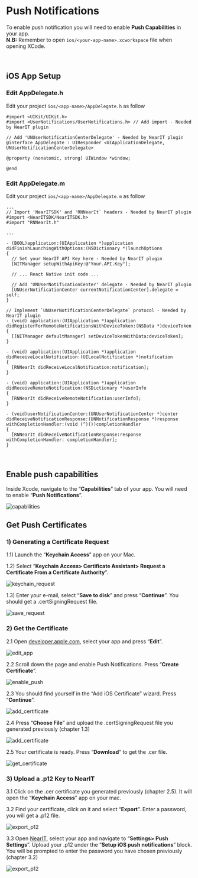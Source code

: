 # Push Notifications

To enable push notification you will need to enable **Push Capabilities** in your app.<br>
**N.B:** Remember to open `ios/<your-app-name>.xcworkspace` file when opening XCode.

<br>

## iOS App Setup

### Edit AppDelegate.h
Edit your project `ios/<app-name>/AppDelegate.h` as follow
```objc
#import <UIKit/UIKit.h>
#import <UserNotifications/UserNotifications.h> // Add import - Needed by NearIT plugin

// Add 'UNUserNotificationCenterDelegate' - Needed by NearIT plugin
@interface AppDelegate : UIResponder <UIApplicationDelegate, UNUserNotificationCenterDelegate> 

@property (nonatomic, strong) UIWindow *window;

@end
```

### Edit AppDelegate.m
Edit your project `ios/<app-name>/AppDelegate.m` as follow
```objc
...
// Import 'NearITSDK' and 'RNNearIt` headers - Needed by NearIT plugin
#import <NearITSDK/NearITSDK.h>
#import "RNNearIt.h"

...

- (BOOL)application:(UIApplication *)application didFinishLaunchingWithOptions:(NSDictionary *)launchOptions
{
  // Set your NearIT API Key here - Needed by NearIT plugin
  [NITManager setupWithApiKey:@"Your.API.Key"];
 
  // ... React Native init code ...

  // Add 'UNUserNotificationCenter' delegate - Needed by NearIT plugin
  [UNUserNotificationCenter currentNotificationCenter].delegate = self; 
}

// Implement `UNUserNotificationCenterDelegate` protocol - Needed by NearIT plugin
- (void) application:(UIApplication *)application didRegisterForRemoteNotificationsWithDeviceToken:(NSData *)deviceToken {
  [[NITManager defaultManager] setDeviceTokenWithData:deviceToken];
}

- (void) application:(UIApplication *)application didReceiveLocalNotification:(UILocalNotification *)notification
{
  [RNNearIt didReceiveLocalNotification:notification];
}

- (void) application:(UIApplication *)application didReceiveRemoteNotification:(NSDictionary *)userInfo
{
  [RNNearIt didReceiveRemoteNotification:userInfo];
}

- (void)userNotificationCenter:(UNUserNotificationCenter *)center didReceiveNotificationResponse:(UNNotificationResponse *)response withCompletionHandler:(void (^)())completionHandler
{
  [RNNearIt didReceiveNotificationResponse:response withCompletionHandler: completionHandler];
}
```

<br>

## Enable push capabilities

Inside Xcode, navigate to the “**Capabilities**” tab of your app. You will need to enable “**Push Notifications**”.

![capabilities](push_help/capabilities.png "")

## Get Push Certificates

### 1) Generating a Certificate Request

1.1) Launch the “**Keychain Access**” app on your Mac.

1.2) Select “**Keychain Access> Certificate Assistant> Request a Certificate From a Certificate Authority**”.

![keychain_request](push_help/pushtutorial00.png "")

1.3) Enter your e-mail, select “**Save to disk**” and press “**Continue**”. You should get a .certSigningRequest file.

![save_request](push_help/pushtutorial01.png "")


### 2) Get the Certificate

2.1 Open [developer.apple.com](https://developer.apple.com/account/ios/identifier/bundle), select your app and press “**Edit**”.

![edit_app](push_help/pushtutorial02.gif "")

2.2 Scroll down the page and enable Push Notifications. Press “**Create Certificate**”.

![enable_push](push_help/pushtutorial03.gif "")

2.3 You should find yourself in the “Add iOS Certificate” wizard. Press “**Continue**”.

![add_certificate](push_help/pushtutorial04.png "")

2.4 Press “**Choose File**” and upload the .certSigningRequest file you generated previously (chapter 1.3)

![add_certificate](push_help/pushtutorial05.png "")

2.5 Your certificate is ready. Press “**Download**” to get the .cer file.

![get_certificate](push_help/pushtutorial06.png "")


### 3) Upload a .p12 Key to NearIT

3.1 Click on the .cer certificate you generated previously (chapter 2.5). It will open the “**Keychain Access**” app on your mac.


3.2 Find your certificate, click on it and select “**Export**”. Enter a password, you will get a .p12 file.

![export_p12](push_help/pushtutorial08.png "")


3.3 Open [NearIT](https://go.nearit.com), select your app and navigate to “**Settings> Push Settings**”. Upload your .p12 under the “**Setup iOS push notifications**” block. You will be prompted to enter the password you have chosen previously (chapter 3.2)

![export_p12](push_help/09.gif "")